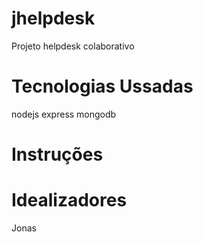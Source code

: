 # jhelpdesk
Projeto helpdesk colaborativo

# Tecnologias Ussadas
nodejs
express
mongodb

# Instruções

# Idealizadores
Jonas
